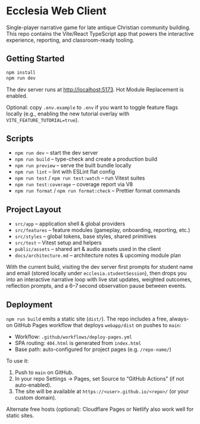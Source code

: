 # Ecclesia Web Client

Single-player narrative game for late antique Christian community building. This repo contains the Vite/React TypeScript app that powers the interactive experience, reporting, and classroom-ready tooling.

## Getting Started

```bash
npm install
npm run dev
```

The dev server runs at <http://localhost:5173>. Hot Module Replacement is enabled.

Optional: copy `.env.example` to `.env` if you want to toggle feature flags locally (e.g., enabling the new tutorial overlay with `VITE_FEATURE_TUTORIAL=true`).

## Scripts

- `npm run dev` – start the dev server
- `npm run build` – type-check and create a production build
- `npm run preview` – serve the built bundle locally
- `npm run lint` – lint with ESLint flat config
- `npm run test` / `npm run test:watch` – run Vitest suites
- `npm run test:coverage` – coverage report via V8
- `npm run format` / `npm run format:check` – Prettier format commands

## Project Layout

- `src/app` – application shell & global providers
- `src/features` – feature modules (gameplay, onboarding, reporting, etc.)
- `src/styles` – global tokens, base styles, shared primitives
- `src/test` – Vitest setup and helpers
- `public/assets` – shared art & audio assets used in the client
- `docs/architecture.md` – architecture notes & upcoming module plan

With the current build, visiting the dev server first prompts for student name and email (stored locally under `ecclesia.studentSession`), then drops you into an interactive narrative loop with live stat updates, weighted outcomes, reflection prompts, and a 6–7 second observation pause between events.

## Deployment

`npm run build` emits a static site (`dist/`). The repo includes a free, always-on GitHub Pages workflow that deploys `webapp/dist` on pushes to `main`:

- Workflow: `.github/workflows/deploy-pages.yml`
- SPA routing: `404.html` is generated from `index.html`
- Base path: auto-configured for project pages (e.g. `/repo-name/`)

To use it:
1. Push to `main` on GitHub.
2. In your repo Settings → Pages, set Source to “GitHub Actions” (if not auto-enabled).
3. The site will be available at `https://<user>.github.io/<repo>/` (or your custom domain).

Alternate free hosts (optional): Cloudflare Pages or Netlify also work well for static sites.
